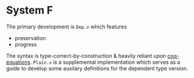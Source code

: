 # System F

The primary development is `Dep.v` which features

- preservation
- progress

The syntax is type-correct-by-construction
& heavily reliant upon [coq-equations](https://github.com/mattam82/Coq-Equations).
`Plain.v` is a supplemental implementation
which serves as a guide to develop
some auxilary definitions for the dependent type version.
